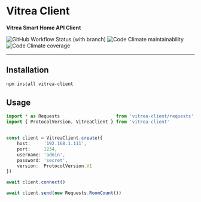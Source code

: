 # Vitrea Client

**Vitrea Smart Home API Client**

![GitHub Workflow Status (with branch)](https://img.shields.io/github/actions/workflow/status/bdsoha/vitrea-client/test.yml?branch=develop&logo=github&style=for-the-badge)
![Code Climate maintainability](https://img.shields.io/codeclimate/maintainability/bdsoha/vitrea-client?logo=codeclimate&style=for-the-badge)
![Code Climate coverage](https://img.shields.io/codeclimate/coverage/bdsoha/vitrea-client?logo=codeclimate&style=for-the-badge)

---

## Installation

```bash
npm install vitrea-client
```

## Usage

```ts
import * as Requests                     from 'vitrea-client/requests'
import { ProtocolVersion, VitreaClient } from 'vitrea-client'


const client = VitreaClient.create({
    host:     '192.168.1.111',
    port:     1234,
    username: 'admin',
    password: 'secret',
    version:  ProtocolVersion.V1
})

await client.connect()

await client.send(new Requests.RoomCount())
```
